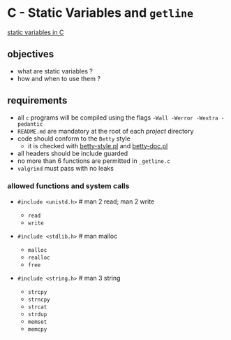# C - Static Variables and `getline`

[static variables in C](https://www.geeksforgeeks.org/static-variables-in-c/)

## objectives

- what are static variables ?
- how and when to use them ?

## requirements

- all `c` programs will be compiled using the flags
  `-Wall -Werror -Wextra -pedantic`
- `README.md` are mandatory at the root of each *project* directory
- code should conform to the `Betty` style
	- it is checked with [betty-style.pl]() and [betty-doc.pl]()
- all headers should be include guarded
- no more than 6 functions are permitted in `_getline.c`
- `valgrind` must pass with no leaks

### allowed functions and system calls

- `#include <unistd.h>` # man 2 read; man 2 write
	- `read`
	- `write`

- `#include <stdlib.h>` # man malloc
	- `malloc`
	- `realloc`
	- `free`

- `#include <string.h>` # man 3 string
	- `strcpy`
	- `strncpy`
	- `strcat`
	- `strdup`
	- `memset`
	- `memcpy`
